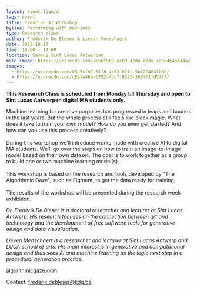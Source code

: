 ```yaml
---
layout: event.liquid
tags: event
title: Creative AI Workshop
byline: Performing with machines
type: Research class
author: Frederik De Bleser & Lieven Menschaert
date: 2022-10-10
time: 10:00 - 17:00
location: Campus Sint Lucas Antwerpen
main_image: https://ucarecdn.com/86b6f5b9-ac69-4cda-8d3e-cd8a464ad44a/
images:
  - https://ucarecdn.com/03c5cf02-51f8-4c03-b2fc-5b229404fb6d/
  - https://ucarecdn.com/d85fe46a-6792-4cc7-8372-303ff1fd5777/
---
```

**This Researrch Class is scheduled from Monday till Thursday and open to Sint Lucas Antwerpen digital MA students only.**

Machine learning for creative purposes has progressed in leaps and bounds in the last years. But the whole process still feels like black magic. What does it take to train your own model? How do you even get started? And how can you use this process creatively?\
\
During this workshop we'll introduce works made with creative AI to digital MA students. We'll go over the steps on how to train an image-to-image model based on their own dataset. The goal is to work together as a group to build one or two machine learning model(s). \
\
This workshop is based on the research and tools developed by "The Algorithmic Gaze", such as Figment, to get the data ready for training.\
\
The results of the workshop will be presented during the research week exhibition.

*Dr. Frederik De Bleser is a doctoral researcher and lecturer at Sint Lucas Antwerp. His research focuses on the connection between art and technology and the development of free software tools for generative design and data visualization.*

*Lieven Menschaert is a researcher and lecturer at Sint Lucas Antwerp and LUCA school of arts. His main interest is in generative and computational design and thus sees AI and machine learning as the logic next step in a procedural generation practice.*

[algorithmicgaze.com](https://algorithmicgaze.com/)

Contact: [frederik.debleser@kdg.be](mailto:frederik.debleser@kdg.be)